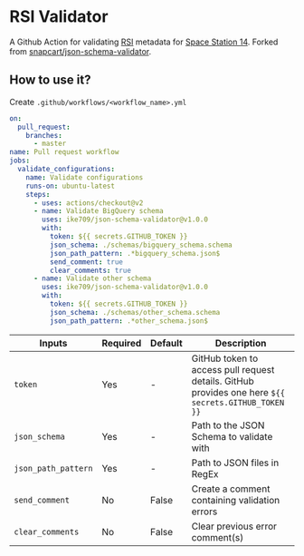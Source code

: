 # RSI Validator

A Github Action for validating [RSI](https://github.com/space-wizards/RSI.py/blob/master/spec/RSI.md) metadata for [Space Station 14](https://github.com/space-wizards/space-station-14). Forked from [snapcart/json-schema-validator](https://github.com/snapcart/json-schema-validator).

## How to use it?

Create `.github/workflows/<workflow_name>.yml`

```yaml
on:
  pull_request:
    branches:
      - master
name: Pull request workflow
jobs:
  validate_configurations:
    name: Validate configurations
    runs-on: ubuntu-latest
    steps:
      - uses: actions/checkout@v2
      - name: Validate BigQuery schema
        uses: ike709/json-schema-validator@v1.0.0
        with:
          token: ${{ secrets.GITHUB_TOKEN }}
          json_schema: ./schemas/bigquery_schema.schema
          json_path_pattern: .*bigquery_schema.json$
          send_comment: true
          clear_comments: true
      - name: Validate other schema
        uses: ike709/json-schema-validator@v1.0.0
        with:
          token: ${{ secrets.GITHUB_TOKEN }}
          json_schema: ./schemas/other_schema.schema
          json_path_pattern: .*other_schema.json$
```

Inputs|Required|Default|Description
------|--------|-------|-----------
`token`|Yes|-|GitHub token to access pull request details. GitHub provides one here `${{ secrets.GITHUB_TOKEN }}`
`json_schema`|Yes|-|Path to the JSON Schema to validate with
`json_path_pattern`|Yes|-|Path to JSON files in RegEx
`send_comment`|No|False|Create a comment containing validation errors
`clear_comments`|No|False|Clear previous error comment(s)

